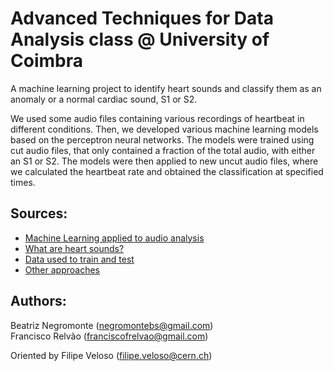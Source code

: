 # Advanced Techniques for Data Analysis class @ University of Coimbra

A machine learning project to identify heart sounds and classify them as an anomaly or a normal cardiac sound, S1 or S2.

We used some audio files containing various recordings of heartbeat in different conditions. Then, we developed various machine learning models based on the perceptron neural networks. The models were trained using cut audio files, that only contained a fraction of the total audio, with either an S1 or S2. The models were then applied to new uncut audio files, where we calculated the heartbeat rate and obtained the classification at specified times.

## Sources: 
- [Machine Learning applied to audio analysis](https://towardsdatascience.com/how-to-apply-machine-learning-and-deep-learning-methods-to-audio-analysis-615e286fcbbc)
- [What are heart sounds?](https://en.wikipedia.org/wiki/Heart_sounds)
- [Data used to train and test](https://www.peterjbentley.com/heartchallenge/)
- [Other approaches](https://www.kaggle.com/kinguistics/heartbeat-sounds)


## Authors: 
Beatriz Negromonte (negromontebs@gmail.com)   
Francisco Relvão (franciscofrelvao@gmail.com)

Oriented by Filipe Veloso (filipe.veloso@cern.ch)
